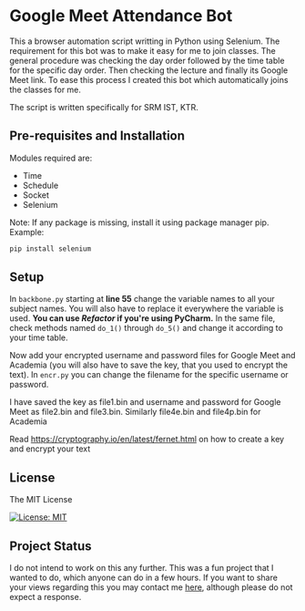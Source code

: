 # Google Meet Attendance Bot
This a browser automation script writting in Python using Selenium. The requirement for this bot was to make it easy for me to join classes. The general procedure was checking the day order followed by the time table for the specific day order. Then checking the lecture and finally its Google Meet link.
To ease this process I created this bot which automatically joins the classes for me.

The script is written specifically for SRM IST, KTR.
## Pre-requisites and Installation
Modules required are:
+ Time
+ Schedule
+ Socket
+ Selenium

Note: If any package is missing, install it using package manager pip.
Example:
```bash
pip install selenium
```
## Setup
In `backbone.py` starting at **line 55** change the variable names to all your subject names. You will also have to replace it everywhere the variable is used.
**You can use *Refactor* if you're using PyCharm.**
In the same file, check methods named `do_1()` through `do_5()` and change it according to your time table.

Now add your encrypted username and password files for Google Meet and Academia (you will also have to save the key, that you used to encrypt the text). In `encr.py` you can change the filename for the specific username or password.

I have saved the key as file1.bin and username and password for Google Meet as file2.bin and file3.bin. Similarly file4e.bin and file4p.bin for Academia

Read https://cryptography.io/en/latest/fernet.html on how to create a key and encrypt your text

## License
The MIT License

 [![License: MIT](https://img.shields.io/badge/License-MIT-yellow.svg)](LICENSE.md)
 
 ## Project Status
 I do not intend to work on this any further. This was a fun project that I wanted to do, which anyone can do in a few hours. If you want to share your views regarding this you may contact me [here](https://iammruni.github.io/#form1-e), although please do not expect a response.
